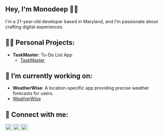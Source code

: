 ## Hey, I'm Monodeep 👋🏽

I'm a 21-year-old developer based in Maryland, and I'm passionate about crafting digital experiences.
  
<h2>👨‍💻 Personal Projects:</h2>

- **TaskMaster**: To-Do List App</b>
  - [TaskMaster](https://github.com/mchahal7/To-Do-List.git)
 
## 🔭 I’m currently working on:
- **WeatherWise**: A location-specific app providing precise weather forecasts for users.</b>
 - [WeatherWise](https://github.com/mchahal7/WeatherWise.git)

  
<h2> 🤳 Connect with me:</h2>

[<img align="left" alt="JoshMadakor | Twitter" width="22px" src="https://cdn.jsdelivr.net/npm/simple-icons@v3/icons/twitter.svg" />][twitter]
[<img align="left" alt="JoshMadakor | LinkedIn" width="22px" src="https://cdn.jsdelivr.net/npm/simple-icons@v3/icons/linkedin.svg" />][linkedin]
[<img align="left" alt="JoshMadakor | Instagram" width="22px" src="https://cdn.jsdelivr.net/npm/simple-icons@v3/icons/instagram.svg" />][instagram]

[twitter]: https://twitter.com/mchahal_7
[instagram]: https://www.instagram.com/mchahal_7/
[linkedin]: https://www.linkedin.com/in/monodeep-chahal-871355290/


<!--
**joshmadakor1/joshmadakor1** is a ✨ _special_ ✨ repository because its `README.md` (this file) appears on your GitHub profile.

Here are some ideas to get you started:

- 🔭 I’m currently working on ...
- 🌱 I’m currently learning ...
- 👯 I’m looking to collaborate on ...
- 🤔 I’m looking for help with ...
- 💬 Ask me about ...
- 📫 How to reach me: ...
- 😄 Pronouns: ...
- ⚡ Fun fact: ...
-->
